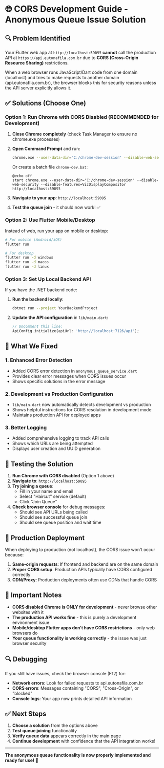 # 🌐 CORS Development Guide - Anonymous Queue Issue Solution

## 🔍 **Problem Identified**

Your Flutter web app at `http://localhost:59095` **cannot** call the production API at `https://api.eutonafila.com.br` due to **CORS (Cross-Origin Resource Sharing)** restrictions.

When a web browser runs JavaScript/Dart code from one domain (localhost) and tries to make requests to another domain (api.eutonafila.com.br), the browser blocks this for security reasons unless the API server explicitly allows it.

## ✅ **Solutions (Choose One)**

### **Option 1: Run Chrome with CORS Disabled (RECOMMENDED for Development)**

1. **Close Chrome completely** (check Task Manager to ensure no chrome.exe processes)

2. **Open Command Prompt** and run:
   ```bash
   chrome.exe --user-data-dir="C:/chrome-dev-session" --disable-web-security --disable-features=VizDisplayCompositor
   ```
   
   Or create a batch file `chrome-dev.bat`:
   ```batch
   @echo off
   start chrome.exe --user-data-dir="C:/chrome-dev-session" --disable-web-security --disable-features=VizDisplayCompositor http://localhost:59095
   ```

3. **Navigate to your app**: `http://localhost:59095`

4. **Test the queue join** - it should now work! ✅

### **Option 2: Use Flutter Mobile/Desktop**

Instead of web, run your app on mobile or desktop:

```bash
# For mobile (Android/iOS)
flutter run

# For desktop
flutter run -d windows
flutter run -d macos
flutter run -d linux
```

### **Option 3: Set Up Local Backend API**

If you have the .NET backend code:

1. **Run the backend locally**:
   ```bash
   dotnet run --project YourBackendProject
   ```

2. **Update the API configuration** in `lib/main.dart`:
   ```dart
   // Uncomment this line:
   ApiConfig.initialize(apiUrl: 'http://localhost:7126/api');
   ```

## 🔧 **What We Fixed**

### **1. Enhanced Error Detection**
- Added CORS error detection in `anonymous_queue_service.dart`
- Provides clear error messages when CORS issues occur
- Shows specific solutions in the error message

### **2. Development vs Production Configuration**
- `lib/main.dart` now automatically detects development vs production
- Shows helpful instructions for CORS resolution in development mode
- Maintains production API for deployed apps

### **3. Better Logging**
- Added comprehensive logging to track API calls
- Shows which URLs are being attempted
- Displays user creation and UUID generation

## 🧪 **Testing the Solution**

1. **Run Chrome with CORS disabled** (Option 1 above)
2. **Navigate to**: `http://localhost:59095`
3. **Try joining a queue**:
   - Fill in your name and email
   - Select "Haircut" service (default)
   - Click "Join Queue"
4. **Check browser console** for debug messages:
   - Should see API URLs being called
   - Should see successful queue join
   - Should see queue position and wait time

## 🚀 **Production Deployment**

When deploying to production (not localhost), the CORS issue won't occur because:

1. **Same-origin requests**: If frontend and backend are on the same domain
2. **Proper CORS setup**: Production APIs typically have CORS configured correctly
3. **CDN/Proxy**: Production deployments often use CDNs that handle CORS

## 📝 **Important Notes**

- **CORS disabled Chrome is ONLY for development** - never browse other websites with it
- **The production API works fine** - this is purely a development environment issue
- **Mobile/desktop Flutter apps don't have CORS restrictions** - only web browsers do
- **Your queue functionality is working correctly** - the issue was just browser security

## 🔍 **Debugging**

If you still have issues, check the browser console (F12) for:

- **Network errors**: Look for failed requests to api.eutonafila.com.br
- **CORS errors**: Messages containing "CORS", "Cross-Origin", or "blocked"
- **Console logs**: Your app now prints detailed API information

## ✅ **Next Steps**

1. **Choose a solution** from the options above
2. **Test queue joining** functionality
3. **Verify queue data** appears correctly in the main page
4. **Continue development** with confidence that the API integration works!

---

**The anonymous queue functionality is now properly implemented and ready for use!** 🎉